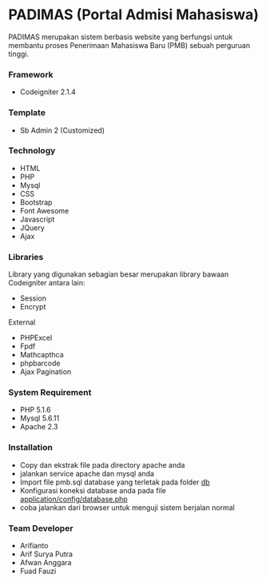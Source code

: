 # PADIMAS (Portal Admisi Mahasiswa)

PADIMAS merupakan sistem berbasis website yang berfungsi untuk membantu proses Penerimaan Mahasiswa Baru (PMB) sebuah perguruan tinggi.

### Framework
 - Codeigniter 2.1.4

### Template
 - Sb Admin 2 (Customized)
 
### Technology
 - HTML
 - PHP
 - Mysql
 - CSS
 - Bootstrap
 - Font Awesome
 - Javascript
 - JQuery
 - Ajax
 
### Libraries
Library yang digunakan sebagian besar merupakan library bawaan Codeigniter antara lain:
 - Session
 - Encrypt
 
External
 - PHPExcel
 - Fpdf
 - Mathcapthca
 - phpbarcode
 - Ajax Pagination
 
### System Requirement
 - PHP 5.1.6 
 - Mysql 5.6.11
 - Apache 2.3
 
### Installation
 - Copy dan ekstrak file pada directory apache anda
 - jalankan service apache dan mysql anda
 - Import file pmb.sql database yang terletak pada folder [db](https://github.com/kuliahjogja/padimas/tree/branches/db)
 - Konfigurasi koneksi database anda pada file [application/config/database.php](https://github.com/kuliahjogja/padimas/blob/branches/application/config/database.php)
 - coba jalankan dari browser untuk menguji sistem berjalan normal
 
### Team Developer
 - Arifianto
 - Arif Surya Putra
 - Afwan Anggara
 - Fuad Fauzi
 
